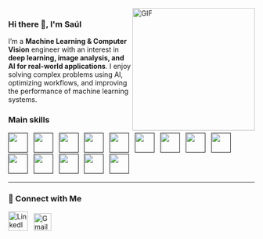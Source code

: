 <img align="right" width="250" src="https://github.com/user-attachments/assets/6129d3a8-6b20-41a2-a814-3c8c3bb5fe9c" alt="GIF">

### Hi there 👋, I'm Saúl


I’m a **Machine Learning & Computer Vision** engineer with an interest in **deep learning, image analysis, and AI for real-world applications**. I enjoy solving complex problems using AI, optimizing workflows, and improving the performance of machine learning systems.  

### Main skills 
[<img src='https://cdn.jsdelivr.net/gh/devicons/devicon@latest/icons/python/python-original.svg' height='40'/>]() &nbsp;
[<img src="https://cdn.jsdelivr.net/gh/devicons/devicon@latest/icons/c/c-original.svg" height='40'/>]() &nbsp;
[<img src="https://cdn.jsdelivr.net/gh/devicons/devicon@latest/icons/cplusplus/cplusplus-original.svg" height='40'/>]() &nbsp;
[<img src="https://cdn.jsdelivr.net/gh/devicons/devicon@latest/icons/pytorch/pytorch-original.svg" height='40'/>]() &nbsp;
[<img src="https://cdn.jsdelivr.net/gh/devicons/devicon@latest/icons/opencv/opencv-original.svg" height='40'/>]() &nbsp;
[<img src="https://cdn.jsdelivr.net/gh/devicons/devicon@latest/icons/scikitlearn/scikitlearn-original.svg" height='40'/>]() &nbsp;
[<img src="https://cdn.jsdelivr.net/gh/devicons/devicon@latest/icons/anaconda/anaconda-original.svg" height='40'/>]() &nbsp;
[<img src="https://cdn.jsdelivr.net/gh/devicons/devicon@latest/icons/git/git-original.svg" height='40'/>]() &nbsp;
[<img src="https://cdn.worldvectorlogo.com/logos/github-icon-2.svg" height='40'/>]() &nbsp;
[<img src="https://cdn.jsdelivr.net/gh/devicons/devicon@latest/icons/docker/docker-original.svg" height='40'/>]() &nbsp;
[<img src="https://cdn.jsdelivr.net/gh/devicons/devicon@latest/icons/linux/linux-original.svg" height='40'/>]() &nbsp;
[<img src="https://cdn.jsdelivr.net/gh/devicons/devicon@latest/icons/jupyter/jupyter-original.svg" height='40'/>]() &nbsp;
[<img src="https://cdn.jsdelivr.net/gh/devicons/devicon@latest/icons/matplotlib/matplotlib-original.svg" height='40'/>]() &nbsp;
[<img src="https://cdn.jsdelivr.net/gh/devicons/devicon@latest/icons/pandas/pandas-original.svg" height='40'/>]() &nbsp;

---

### 🔗 Connect with Me  
[<img src='https://github.com/detain/svg-logos/blob/master/svg/l/linkedin-icon-3.svg' alt='LinkedIn' height='40'>](https://www.linkedin.com/in/saul-leyva-santaren/) &nbsp; 
[<img src='https://upload.wikimedia.org/wikipedia/commons/thumb/7/7e/Gmail_icon_%282020%29.svg/2560px-Gmail_icon_%282020%29.svg.png' alt='Gmail' height='36'>](mailto:saul.leyva.santaren@gmail.com)

